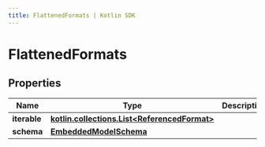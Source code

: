 ```yaml
---
title: FlattenedFormats | Kotlin SDK
---
```




# FlattenedFormats

## Properties
Name | Type | Description | Notes
------------ | ------------- | ------------- | -------------
**iterable** | [**kotlin.collections.List&lt;ReferencedFormat&gt;**](ReferencedFormat) |  | 
**schema** | [**EmbeddedModelSchema**](EmbeddedModelSchema) |  |  [optional]




